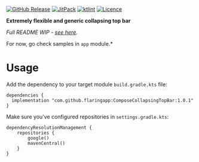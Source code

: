 [![GitHub Release](https://img.shields.io/github/v/release/flaringapp/ComposeCollapsingTopBar?label=Release)](https://github.com/flaringapp/ComposeCollapsingTopBar/releases/latest)
[![JitPack](https://jitpack.io/v/flaringapp/ComposeCollapsingTopBar.svg)](https://jitpack.io/#flaringapp/ComposeCollapsingTopBar)
[![ktlint](https://img.shields.io/badge/ktlint%20code--style-%E2%9D%A4-FF4081)](https://pinterest.github.io/ktlint/)
[![Licence](https://img.shields.io/github/license/flaringapp/ComposeCollapsingTopBar)](https://github.com/flaringapp/ComposeCollapsingTopBar/blob/main/LICENSE)

**Extremely flexible and generic collapsing top bar**

*Full README WIP - [see here](https://github.com/flaringapp/ComposeCollapsingTopBar/tree/readme).*

For now, go check samples in `app` module.*

# Usage

Add the dependency to your target module `build.gradle.kts` file:

```
dependencies {
  implementation "com.github.flaringapp:ComposeCollapsingTopBar:1.0.1"
}
```

Make sure you've configured repositories in `settings.gradle.kts`:

```
dependencyResolutionManagement {
    repositories {
        google()
        mavenCentral()
    }
}
```
